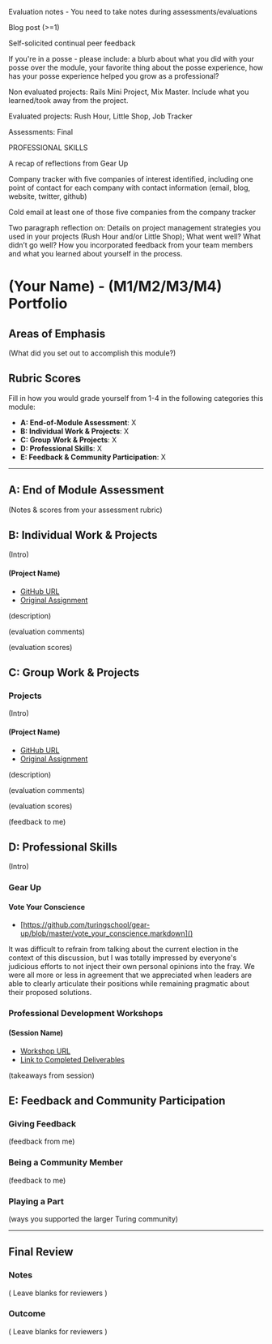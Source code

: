 Evaluation notes - You need to take notes during assessments/evaluations

Blog post (>=1)

Self-solicited continual peer feedback

If you're in a posse - please include: a blurb about what you did with your posse over the module, your favorite thing about the posse experience, how has your posse experience helped you grow as a professional?

Non evaluated projects: Rails Mini Project, Mix Master. Include what you learned/took away from the project.

Evaluated projects: Rush Hour, Little Shop, Job Tracker

Assessments: Final

PROFESSIONAL SKILLS

A recap of reflections from Gear Up

Company tracker with five companies of interest identified, including one point of contact for each company with contact information (email, blog, website, twitter, github)

Cold email at least one of those five companies from the company tracker

Two paragraph reflection on: Details on project management strategies you used in your projects (Rush Hour and/or Little Shop); What went well? What didn’t go well? How you incorporated feedback from your team members and what you learned about yourself in the process.


# (Your Name) - (M1/M2/M3/M4) Portfolio

## Areas of Emphasis

(What did you set out to accomplish this module?)

## Rubric Scores

Fill in how you would grade yourself from 1-4 in the following categories this module:

* **A: End-of-Module Assessment**: X
* **B: Individual Work & Projects**: X
* **C: Group Work & Projects**: X
* **D: Professional Skills**: X
* **E: Feedback & Community Participation**: X

-----------------------

## A: End of Module Assessment

(Notes & scores from your assessment rubric)


## B: Individual Work & Projects

(Intro)

#### (Project Name)

* [GitHub URL]()
* [Original Assignment]()

(description)

(evaluation comments)

(evaluation scores)

## C: Group Work & Projects

### Projects

(Intro)

#### (Project Name)

* [GitHub URL]()
* [Original Assignment]()

(description)

(evaluation comments)

(evaluation scores)

(feedback to me)

## D: Professional Skills
(Intro)

### Gear Up
#### Vote Your Conscience

* [https://github.com/turingschool/gear-up/blob/master/vote_your_conscience.markdown]()

It was difficult to refrain from talking about the current election in the context of this discussion, but I was totally impressed by everyone's judicious efforts to not inject their own personal opinions into the fray. We were all more or less in agreement that we appreciated when leaders are able to clearly articulate their positions while remaining pragmatic about their proposed solutions.  


### Professional Development Workshops
#### (Session Name)

* [Workshop URL]()
* [Link to Completed Deliverables]()

(takeaways from session)

## E: Feedback and Community Participation

### Giving Feedback

(feedback from me)

### Being a Community Member

(feedback to me)

### Playing a Part

(ways you supported the larger Turing community)

------------------

## Final Review

### Notes

( Leave blanks for reviewers )

### Outcome

( Leave blanks for reviewers )
